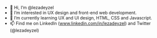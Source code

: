 - 👋 Hi, I’m @lezadeyzel
- 👀 I’m interested in UX design and front-end web development.
- 🌱 I’m currently learning UX and UI design, HTML, CSS and Javascript.
- 📫 Find me on LinkedIn (www.linkedin.com/in/lezadeyzel) and Twitter (@lezadeyzel)
